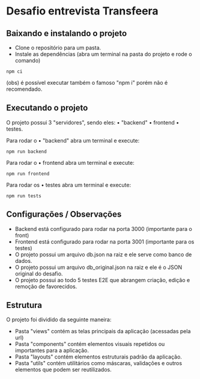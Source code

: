 # Desafio entrevista Transfeera

## Baixando e instalando o projeto

- Clone o repositório para um pasta.
- Instale as dependências (abra um terminal na pasta do projeto e rode o comando)
````
npm ci
````
(obs) é possível executar também o famoso "npm i" porém não é recomendado.

## Executando o projeto
O projeto possui 3 "servidores", sendo eles: • "backend" • frontend • testes.

Para rodar o • "backend" abra um terminal e execute:
```
npm run backend
```

Para rodar o • frontend abra um terminal e execute:
```
npm run frontend
```

Para rodar os • testes abra um terminal e execute:
```
npm run tests
```

## Configurações / Observações
- Backend está configurado para rodar na porta 3000 (importante para o front)
- Frontend está configurado para rodar na porta 3001 (importante para os testes)
- O projeto possui um arquivo db.json na raiz e ele serve como banco de dados.
- O projeto possui um arquivo db_original.json na raiz e ele é o JSON original do desafio.
- O projeto possui ao todo 5 testes E2E que abrangem criação, edição e remoção de favorecidos.

## Estrutura
O projeto foi dividido da seguinte maneira:

- Pasta "views" contém as telas principais da aplicação (acessadas pela url)
- Pasta "components" contém elementos visuais repetidos ou importantes para a aplicação.
- Pasta "layouts" contém elementos estruturais padrão da aplicação.
- Pasta "utils" contém utilitários como máscaras, validações e outros elementos que podem ser reutilizados.

